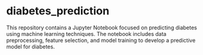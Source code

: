 # diabetes_prediction
This repository contains a Jupyter Notebook focused on predicting diabetes using machine learning techniques. The notebook includes data preprocessing, feature selection, and model training to develop a predictive model for diabetes.
